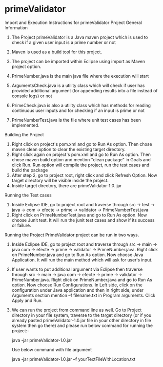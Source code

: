 # primeValidator

Import and Execution Instructions for primeValidator Project
General Information
1) The Project primeValidator is a Java maven project which is used to check if a given user input is a prime number or not
2) Maven is used as a build tool for this project. 
3) The project can be imported within Eclipse using import as Maven project option.
 
4) PrimeNumber.java is the main java file where the execution will start
5) ArgumentsCheck.java is a utility class which will check if user has provided additional argument (for appending results into a file instead of console logs) or not
6) PrimeCheck.java is also a utility class which has methods for reading continuous user inputs and for checking if an input is prime or not
7) PrimeNumberTest.java is the file where unit test cases has been implemented. 

Building the Project
1) Right click on project's pom.xml and go to Run As option. Then chose maven clean option to clear the existing target directory.
2) Right click again on project's pom.xml and go to Run As option. Then chose maven build option and mention "clean package" in Goals and click Run. Run option will compile the project, run the test cases and build the package
3) After step 2, go to project root, right click and click Refresh Option. Now target directory will be visible inside the project.
4) Inside target directory, there are primeValidator-1.0. jar

Running the Test cases
1) Inside Eclipse IDE, go to project root and traverse through src -> test -> java -> com -> efecte -> prime -> validator -> PrimeNumberTest.java
2) Right click on PrimeNumberTest.java and go to Run As option. Now choose Junit test. It will run the junit test cases and show if its success or failure.

Running the Project
PrimeValidator project can be run in two ways.
1) Inside Eclipse IDE, go to project root and traverse through src -> main -> java com -> efecte -> prime -> validator -> PrimeNumber.java. Right click on PrimeNumber.java and go to Run As option. Now choose Java Application. It will run the main method which will ask for user's input.

2) If user wants to put additional argument via Eclipse then traverse through src -> main -> java com -> efecte -> prime -> validator -> PrimeNumber.java. Right click on PrimeNumber.java and go to Run As option. Now choose Run Configurations. In Left side, click on the configuration under Java application and then in right side, under Arguments section mention –f filename.txt in Program arguments. Click Apply and Run. 

3) We can run the project from command line as well. Go to Project directory in your file system, traverse to the target directory (or if you already pasted primeValidator-1.0.jar file in your other directory in file system then go there) and please run below command for running the project:-

	java -jar primeValidator-1.0.jar

   Use below command with file argument

	java -jar primeValidator-1.0.jar –f yourTextFileWithLocation.txt
